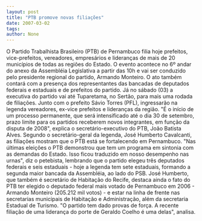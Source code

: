 ```yaml
---
layout: post
title: "PTB promove novas filiações"
date: 2007-03-02
tags: 
author: None
---
```

O Partido Trabalhista Brasileiro (PTB) de Pernambuco filia hoje prefeitos, vice-prefeitos, vereadores, empresários e lideranças de mais de 20 municípios de todas as regiões do Estado. 
O evento acontece no 6º andar do anexo da Assembléia Legislativa a partir das 10h e vai ser conduzido pelo presidente regional do partido, Armando Monteiro. 
O ato também contará com a presença dos representantes das bancadas de deputados federais e estaduais e de prefeitos do partido. 
Já no sábado (03) a executiva do partido vai até Tuparetama, no Sertão, para mais uma rodada de filiações. Junto com o prefeito Sávio Torres (PFL), ingressarão na legenda vereadores, ex-vice prefeitos e lideranças da região. 
\"É o início de um processo permanente, que será intensificado até o dia 30 de setembro, prazo limite para os partidos receberem novos integrantes, em função da disputa de 2008\", explica o secretário-executivo do PTB, João Batista Alves. 
Segundo o secretário-geral da legenda, José Humberto Cavalcanti, as filiações mostram que o PTB está se fortalecendo em Pernambuco. 
\"Nas últimas eleições o PTB demonstrou que tem um programa em sintonia com as demandas do Estado. Isso ficou traduzido em nosso desempenho nas urnas\", diz o petebista, lembrando que o partido elegeu três deputados federais e seis estaduais - hoje a legenda tem sete estaduais, formando a segunda maior bancada da Assembléia, ao lado do PSB. 
José Humberto, que também é secretário de Habitação do Recife, destaca ainda o fato do PTB ter elegido o deputado federal mais votado de Pernambuco em 2006 - Armando Monteiro (205.212 mil votos) - e estar na linha de frente nas secretarias municipais de Habitação e Administração, além da secretaria Estadual de Turismo. \"O partido tem dado provas de força. A recente filiação de uma liderança do porte de Geraldo Coelho é uma delas\", analisa. 